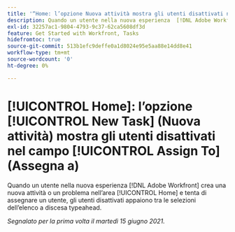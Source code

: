 ```yaml
---
title: '“Home: l’opzione Nuova attività mostra gli utenti disattivati nel campo Assegna a”'
description: Quando un utente nella nuova esperienza  [!DNL Adobe Workfront]  crea una nuova attività o un problema nell’area Home e tenta di assegnare un utente, gli utenti disattivati appaiono tra le selezioni dell’elenco a discesa [!UICONTROL typeahead].
exl-id: 32257ac1-9804-4793-9c37-62ca5608df3d
feature: Get Started with Workfront, Tasks
hidefromtoc: true
source-git-commit: 513b1efc9deffe0a1d8024e95e5aa88e14dd8e41
workflow-type: tm+mt
source-wordcount: '0'
ht-degree: 0%

---
```


# [!UICONTROL Home]: l’opzione [!UICONTROL New Task] (Nuova attività) mostra gli utenti disattivati nel campo [!UICONTROL Assign To] (Assegna a)

<!--Valid issue, won't fix-->

Quando un utente nella nuova esperienza [!DNL Adobe Workfront] crea una nuova attività o un problema nell’area [!UICONTROL Home] e tenta di assegnare un utente, gli utenti disattivati appaiono tra le selezioni dell’elenco a discesa typeahead.

_Segnalato per la prima volta il martedì 15 giugno 2021._
